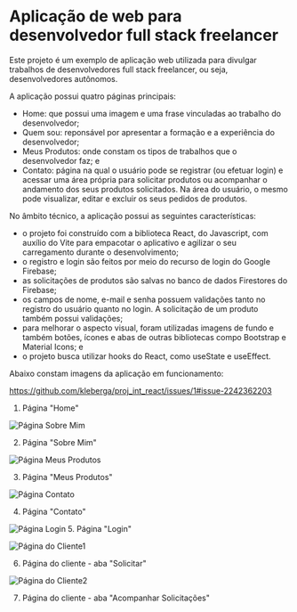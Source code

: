 # Aplicação de web para desenvolvedor full stack freelancer

Este projeto é um exemplo de aplicação web utilizada para divulgar trabalhos de desenvolvedores full stack freelancer, ou seja, desenvolvedores autônomos.

A aplicação possui quatro páginas principais:

- Home: que possui uma imagem e uma frase vinculadas ao trabalho do desenvolvedor;
- Quem sou: reponsável por apresentar a formação e a experiência do desenvolvedor;
- Meus Produtos: onde constam os tipos de trabalhos que o desenvolvedor faz; e
- Contato: página na qual o usuário pode se registrar (ou efetuar login) e acessar uma área própria para solicitar produtos ou acompanhar o andamento dos seus produtos solicitados. Na área do usuário, o mesmo pode visualizar, editar e excluir os seus pedidos de produtos.

No âmbito técnico, a aplicação possui as seguintes características:
- o projeto foi construído com a biblioteca React, do Javascript, com auxílio do Vite para empacotar o aplicativo e agilizar o seu carregamento durante o desenvolvimento;
- o registro e login são feitos por meio do recurso de login do Google Firebase;
- as solicitações de produtos são salvas no banco de dados Firestores do Firebase;
- os campos de nome, e-mail e senha possuem validações tanto no registro do usuário quanto no login. A solicitação de um produto também possui validações;
- para melhorar o aspecto visual, foram utilizadas imagens de fundo e também botões, ícones e abas de outras bibliotecas compo Bootstrap e Material Icons; e
- o projeto busca utilizar hooks do React, como useState e useEffect.

Abaixo constam imagens da aplicação em funcionamento:

https://github.com/kleberga/proj_int_react/issues/1#issue-2242362203
1. Página "Home"

![Página Sobre Mim](https://www.mediafire.com/view/t9eoygn59kl43wp/imagem_sobreMim.png/file)

2. Página "Sobre Mim"

![Página Meus Produtos](https://www.mediafire.com/view/edvw6yubtwan3gz/imagem_MeusProd.png/file)

3. Página "Meus Produtos"

![Página Contato](https://www.mediafire.com/view/cgqnufkrzalg9jp/imagem_Contato.png/file)

4. Página "Contato"

![Página Login](https://www.mediafire.com/view/p7pr963gq2kna1e/imagem_Login.png/file)
5. Página "Login"

![Página do Cliente1](https://www.mediafire.com/view/u9mxw0vr0tsv1fi/imagem_Solicitar.png/file)

6. Página do cliente - aba "Solicitar"

![Página do Cliente2](https://www.mediafire.com/view/v69gwapc8uyx0ma/imagem_Acompanhar.png/file)

7. Página do cliente - aba "Acompanhar Solicitações"
